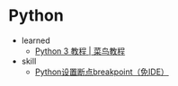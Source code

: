 # Python
- learned
  - [Python 3 教程 | 菜鸟教程](https://www.runoob.com/python3/python3-tutorial.html)
- skill
  - [Python设置断点breakpoint（免IDE）](https://blog.csdn.net/leviopku/article/details/123920672)